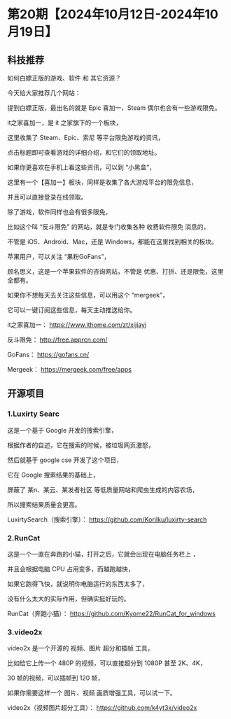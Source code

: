 # 第20期【2024年10月12日-2024年10月19日】

## 科技推荐


如何白嫖正版的游戏、软件 和 其它资源？

今天给大家推荐几个网站：

提到白嫖正版，最出名的就是 Epic 喜加一，Steam 偶尔也会有一些游戏限免。

it之家喜加一，是 it 之家旗下的一个板块，

这里收集了 Steam、Epic、索尼 等平台限免游戏的资讯，

点击标题即可查看游戏的详细介绍，和它们的领取地址。

如果你更喜欢在手机上看这些资讯，可以到 “小黑盒”，

这里有一个【喜加一】板块，同样是收集了各大游戏平台的限免信息，

并且可以直接登录在线领取。

除了游戏，软件同样也会有很多限免，

比如这个叫 “反斗限免” 的网站，就是专门收集各种 收费软件限免 消息的，

不管是 iOS、Android、Mac，还是 Windows，都能在这里找到相关的板块。

苹果用户，可以关注 “果粉GoFans”，

顾名思义，这是一个苹果软件的咨询网站，不管是 优惠、打折、还是限免，这里全都有。

如果你不想每天去关注这些信息，可以用这个 “mergeek”，

它可以一键订阅这些信息，每天主动推送给你。

it之家喜加一：
https://www.ithome.com/zt/xijiayi

反斗限免：
http://free.apprcn.com/

GoFans：
https://gofans.cn/

Mergeek：
https://mergeek.com/free/apps

## 开源项目

### 1.Luxirty Searc

这是一个基于 Google 开发的搜索引擎，

根据作者的自述，它在搜索的时候，被垃圾网页激怒，

然后就基于 google cse 开发了这个项目，

它在 Google 搜索结果的基础上，

屏蔽了 某n、某云、某发者社区 等低质量网站和爬虫生成的内容农场，

所以搜索结果质量会更高。

LuxirtySearch（搜索引擎）：
https://github.com/KoriIku/luxirty-search

### 2.RunCat

这是一个一直在奔跑的小猫，打开之后，它就会出现在电脑任务栏上 ，

并且会根据电脑 CPU 占用变多，而越跑越快，

如果它跑得飞快，就说明你电脑运行的东西太多了，

没有什么太大的实际作用，但确实挺好玩的。

RunCat（奔跑小猫）：
https://github.com/Kyome22/RunCat_for_windows

### 3.video2x

video2x 是一个开源的 视频、图片 超分和插帧 工具，

比如给它上传一个 480P 的视频，可以直接超分到 1080P 甚至 2K、4K，

30 帧的视频，可以插帧到 120 帧，

如果你需要这样一个 图片、视频 画质增强工具，可以试一下。

video2x（视频图片超分工具）：
https://github.com/k4yt3x/video2x
